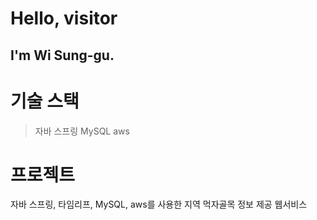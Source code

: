 Hello, visitor
===============
I'm Wi Sung-gu.
---------------
# 기술 스택
> 자바
> 스프링
> MySQL
> aws
# 프로젝트
자바 스프링, 타임리프, MySQL, aws를 사용한 지역 먹자골목 정보 제공 웹서비스
